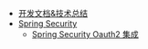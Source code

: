 * [开发文档&技术总结](/dev/)
* [Spring Security](/dev/security)
    * [Spring Security Oauth2 集成](security%2FSpring-Security-oauth2.md)


